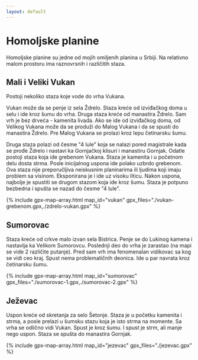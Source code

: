 ```yaml
---
layout: default
---
```


# Homoljske planine

Homoljske planine su jedne od mojih omiljenih planina u Srbiji.
Na relativno malom prostoru ima raznovrsnih i različitih staza.

## Mali i Veliki Vukan

Postoji nekoliko staza koje vode do vrha Vukana.

Vukan može da se penje iz sela Ždrelo.
Staza kreće od izviđačkog doma u selu i ide kroz šumu do vrha.
Druga staza kreće od manastira Ždrelo.
Sam vrh je bez drveća - kamenita livada.
Ako se ide od izviđačkog doma, od Velikog Vukana može da se produži do Malog Vukana i da se spusti do manastira Ždrelo.
Pre Malog Vukana se prolazi kroz lepu četinarsku šumu.

Druga staza polazi od česme "4 lule" koja se nalazi pored magistrale kada se prođe Ždrelo i nastavi ka Gornjačkoj klisuri i manastiru Gornjak.
Odatle postoji staza koja ide grebenom Vukana. Staza je kamenita i u početnom delu dosta strma. Posle inicijalnog uspona ide polako uzbrdo grebenom.
Ova staza nije preporučljiva neiskusnim planinarima ili ljudima koji imaju problem sa visinom. Eksponirana je i ide uz visoku liticu.
Nakon uspona, najbolje je spustiti se drugom stazom koja ide kroz šumu. Staza je potpuno bezbedna i spušta se nazad do česme "4 lule".

{% include gpx-map-array.html map_id="vukan" gpx_files="./vukan-grebenom.gpx,./zdrelo-vukan.gpx" %}

## Sumorovac

Staza kreće od crkve malo izvan sela Bistrica.
Penje se do Lukinog kamena i nastavlja ka Velikom Sumorovcu.
Poslednji deo do vrha je zarastao (na mapi se vide 2 različite putanje).
Pred sam vrh ima fenomenalan vidikovac sa kog se vidi ceo kraj.
Spust nema problematičnih deonica. Ide u par navrata kroz četinarsku šumu.

{% include gpx-map-array.html map_id="sumorovac" gpx_files="./sumorovac-1.gpx,./sumorovac-2.gpx" %}

## Ježevac

Uspon kreće od skretanja za selo Šetonje. Staza je u početku kamenita i strma, a posle prelazi u šumsku stazu koja je isto strma na momente. Sa vrha se odlično vidi Vukan. Spust je kroz šumu. I spust je strm, ali manje nego uspon. Staza se spušta do manastira Gornjak.

{% include gpx-map-array.html map_id="jezevac" gpx_files="./jezevac.gpx" %}